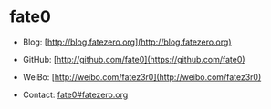 # fate0


* Blog: [http://blog.fatezero.org](http://blog.fatezero.org)

* GitHub: [http://github.com/fate0](https://github.com/fate0)

* WeiBo: [http://weibo.com/fatez3r0](http://weibo.com/fatez3r0)

* Contact: [fate0#fatezero.org](mailto:fate0@fatezero.org)
